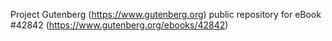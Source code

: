 Project Gutenberg (https://www.gutenberg.org) public repository for eBook #42842 (https://www.gutenberg.org/ebooks/42842)
